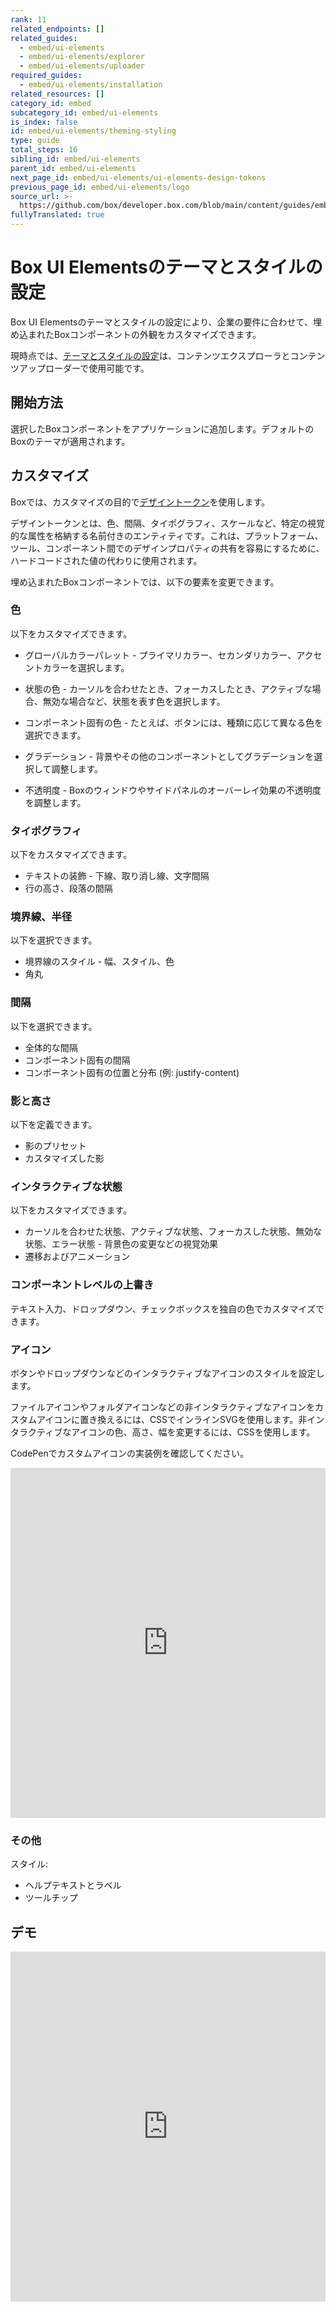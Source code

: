 ```yaml
---
rank: 11
related_endpoints: []
related_guides:
  - embed/ui-elements
  - embed/ui-elements/explorer
  - embed/ui-elements/uploader
required_guides:
  - embed/ui-elements/installation
related_resources: []
category_id: embed
subcategory_id: embed/ui-elements
is_index: false
id: embed/ui-elements/theming-styling
type: guide
total_steps: 16
sibling_id: embed/ui-elements
parent_id: embed/ui-elements
next_page_id: embed/ui-elements/ui-elements-design-tokens
previous_page_id: embed/ui-elements/logo
source_url: >-
  https://github.com/box/developer.box.com/blob/main/content/guides/embed/ui-elements/theming-styling.md
fullyTranslated: true
---
```

<!--alex ignore -->

# Box UI Elementsのテーマとスタイルの設定

Box UI Elementsのテーマとスタイルの設定により、企業の要件に合わせて、埋め込まれたBoxコンポーネントの外観をカスタマイズできます。

<!--alex ignore -->

<Message type="notice">

現時点では、[テーマとスタイルの設定][blog]は、コンテンツエクスプローラとコンテンツアップローダーで使用可能です。

</Message>

<!--alex enable -->

## 開始方法

選択したBoxコンポーネントをアプリケーションに追加します。デフォルトのBoxのテーマが適用されます。

## カスタマイズ

Boxでは、カスタマイズの目的で[デザイントークン][dt]を使用します。

<Message type="notice">

デザイントークンとは、色、間隔、タイポグラフィ、スケールなど、特定の視覚的な属性を格納する名前付きのエンティティです。これは、プラットフォーム、ツール、コンポーネント間でのデザインプロパティの共有を容易にするために、ハードコードされた値の代わりに使用されます。

</Message>

埋め込まれたBoxコンポーネントでは、以下の要素を変更できます。

<!--alex ignore -->

### 色

以下をカスタマイズできます。

<!--alex ignore -->

* グローバルカラーパレット - プライマリカラー、セカンダリカラー、アクセントカラーを選択します。

* 状態の色 - カーソルを合わせたとき、フォーカスしたとき、アクティブな場合、無効な場合など、状態を表す色を選択します。

* コンポーネント固有の色 - たとえば、ボタンには、種類に応じて異なる色を選択できます。
  <!--alex enable -->

* グラデーション - 背景やその他のコンポーネントとしてグラデーションを選択して調整します。

* 不透明度 - Boxのウィンドウやサイドパネルのオーバーレイ効果の不透明度を調整します。

### タイポグラフィ

以下をカスタマイズできます。

* テキストの装飾 - 下線、取り消し線、文字間隔
* 行の高さ、段落の間隔 

### 境界線、半径

以下を選択できます。

<!--alex ignore -->

* 境界線のスタイル - 幅、スタイル、色
* 角丸
  <!--alex enable -->

### 間隔

以下を選択できます。

* 全体的な間隔
* コンポーネント固有の間隔
* コンポーネント固有の位置と分布 (例: justify-content)

### 影と高さ

以下を定義できます。

* 影のプリセット
* カスタマイズした影

### インタラクティブな状態

以下をカスタマイズできます。

<!--alex ignore -->

* カーソルを合わせた状態、アクティブな状態、フォーカスした状態、無効な状態、エラー状態 - 背景色の変更などの視覚効果
* 遷移およびアニメーション
  <!--alex enable -->

### コンポーネントレベルの上書き

<!--alex ignore -->

テキスト入力、ドロップダウン、チェックボックスを独自の色でカスタマイズできます。

<!--alex enable -->

### アイコン

ボタンやドロップダウンなどのインタラクティブなアイコンのスタイルを設定します。

<Message type="notice">

ファイルアイコンやフォルダアイコンなどの非インタラクティブなアイコンをカスタムアイコンに置き換えるには、CSSでインラインSVGを使用します。非インタラクティブなアイコンの色、高さ、幅を変更するには、CSSを使用します。

</Message>

CodePenでカスタムアイコンの実装例を確認してください。

<iframe height="560" scrolling="no" title="Boxのカスタムアイコン" src="https://codepen.io/box-platform/embed/raaRqye?default-tab=html%2Cresult" frameborder="no" allowtransparency allowfullscreen style="width: 100%;">

</iframe>

### その他

スタイル:

* ヘルプテキストとラベル
* ツールチップ

## デモ

<iframe height="560" scrolling="no" title="Boxのテーマを使用したブランド設定" src="https://codepen.io/box-platform/embed/KwKbrPw?default-tab=html%2Cresult" frameborder="no" allowtransparency allowfullscreen style="width: 100%;">

</iframe>

[explorer]: g://embed/ui-elements/explorer

[uploader]: g://embed/ui-elements/uploader

[dt]: g://embed/ui-elements/ui-elements-design-tokens

[blog]: https://medium.com/@stefaniuk.olga/b4a86518d5ca
